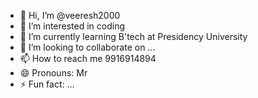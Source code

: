 - 👋 Hi, I’m @veeresh2000
- 👀 I’m interested in coding 
- 🌱 I’m currently learning B'tech at Presidency University 
- 💞️ I’m looking to collaborate on ...
- 📫 How to reach me 9916914894
- 😄 Pronouns: Mr
- ⚡ Fun fact: ...

<!---
veeresh2000/veeresh2000 is a ✨ special ✨ repository because its `README.md` (this file) appears on your GitHub profile.
You can click the Preview link to take a look at your changes.
--->
